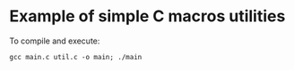 # Example of simple C macros utilities

To compile and execute:
```shell
gcc main.c util.c -o main; ./main
```
